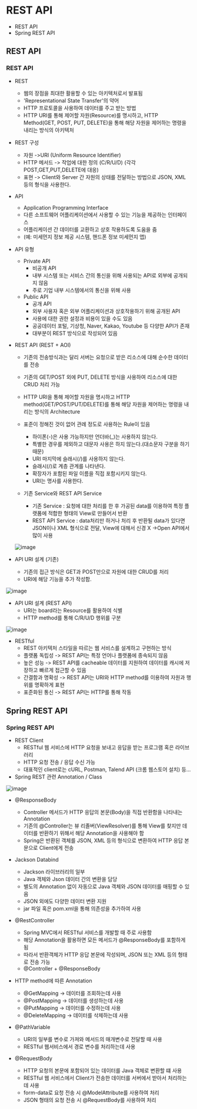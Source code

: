 # REST API
- REST API
- Spring REST API

## REST API
### REST API
- REST
    - 웹의 장점을 최대한 활용할 수 있는 아키텍처로서 발표됨
    - 'Representational State Transfer'의 약어
    - HTTP 프로토콜을 사용하여 데이터를 주고 받는 방법
    - HTTP URI를 통해 제어할 자원(Resource)를 명시하고, HTTP Method(GET, POST, PUT, DELETE)을 통해 해당 자원을 제어하는 명령을 내리는 방식의 아키텍처

- REST 구성
    - 자원 ->URI (Uniform Resource Identifier)
    - HTTP 메서드 -> 작업에 대한 정의 (C/R/U/D) (각각 POST,GET,PUT,DELETE에 대응)
    - 표현 -> Client와 Server 간 자원의 상태를 전달하는 방법으로 JSON, XML 등의 형식을 사용한다.

- API
    - Application Programming Interface
    - 다른 소프트웨어 어플리케이션에서 사용할 수 있는 기능을 제공하는 인터페이스
    - 어플리케이션 간 데이터를 교환하고 상호 작용하도록 도움을 줌
    - (예: 미세먼지 정보 제공 시스템, 핸드폰 정보 미세먼지 앱)
- API 유형
    - Private API
        - 비공개 API
        - 내부 시스템 또는 서비스 간의 통신을 위해 사용되는 API로 외부에 공개되지 않음
        - 주로 기업 내부 시스템에서의 통신을 위해 사용
    - Public API
        - 공개 API
        - 외부 사용자 혹은 외부 어플리케이션과 상호작용하기 위해 공개된 API
        - 사용에 대한 권한 설정과 비용이 있을 수도 있음
        - 공공데이터 포털, 기상청, Naver, Kakao, Youtube 등 다양한 API가 존재
        - 대부분이 REST 방식으로 작성되어 있음
- REST API (REST + AOI)
    - 기존의 전송방식과는 달리 서버는 요청으로 받은 리소스에 대해 순수한 데이터를 전송
    - 기존의 GET/POST 외에 PUT, DELETE 방식을 사용하여 리소스에 대한 CRUD 처리 가능
    - HTTP URI을 통해 제어할 자원을 명시하고 HTTP method(GET/POST/PUT/DELETE)를 통해 해당 자원을 제어하는 명령을 내리는 방식의 Architecture
    - 표준이 정해진 것이 없어 관례 정도로 사용하는 Rule이 있음
        - 하이폰(-)은 사용 가능하지만 언더바(_)는 사용하지 않는다.
        - 특별한 경우를 제외하고 대문자 사용은 하지 않는다.(대소문자 구분을 하기 때문)
        - URI 마지막에 슬래시(/)를 사용하지 않는다.
        - 슬래시(/)로 계층 관계를 나타낸다.
        - 확장자가 포함된 파일 이름을 직접 포함시키지 않는다.
        - URI는 명사를 사용한다.
    
    - 기존 Service와 REST API Service
        - 기존 Service : 요청에 대한 처리를 한 후 가공된 data를 이용하여 특정 플랫폼에 적합한 형태의 View로 만들어서 반환
        - REST API Service : data처리만 하거나 처리 후 반환될 data가 있다면 JSON이나 XML 형식으로 전달, View에 대해서 신경 X ->Open API에서 많이 사용

    ![image](./image/REST_API.PNG)

- API URI 설계 (기존)
    - 기존의 접근 방식은 GET과 POST만으로 자원에 대한 CRUD를 처리
    - URI에 해당 기능을 추가 작성함.

![image](./image/기존방식.PNG)

- API URI 설계 (REST API)
    - URI는 board라는 Resource를 활용하여 식별
    - HTTP method를 통해 C/R/U/D 행위를 구분

![image](./image/REST_API방식.PNG)

- RESTful
    - REST 아키텍처 스타일을 따르는 웹 서비스를 설계하고 구현하는 방식
    - 플랫폼 독립성 -> REST API는 특정 언어나 플랫폼에 종속되지 않음
    - 높은 성능 -> REST API를 cacheable 데이터를 지원하여 데이터를 캐시에 저장하고 빠르게 접근할 수 있음
    - 간결함과 명확성 -> REST API는 URI와 HTTP method를 이용하여 자원과 행위를 명확하게 표현
    - 표준화된 통신 -> REST API는 HTTP를 통해 작동

## Spring REST API
### Spring REST API
- REST Client
    - RESTful 웹 서비스에 HTTP 요청을 보내고 응답을 받는 프로그램 혹은 라이브러리
    - HTTP 요청 전송 / 응답 수신 가능
    - 대표적인 client로는 cURL, Postman, Talend API (크롬 웹스토어 설치) 등...
- Spring REST 관련 Annotation / Class

![image](./image/REST_Annotation_class.PNG)

- @ResponseBody 
    - Controller 메서드가 HTTP 응답의 본문(Body)을 직접 반환함을 나타내는 Annotation
    - 기존의 @Controller는 뷰 리졸버(ViewResolver)를 통해 View를 찾지만 데이터를 반환하기 위해서 해당 Annotation을 사용해야 함
    - Spring은 반환된 객체를 JSON, XML 등의 형식으로 변환하여 HTTP 응답 본문으로 Client에게 전송
- Jackson Databind
    - Jackson 라이브러리의 일부
    - Java 객체와 Json 데이터 간의 변환을 담당
    - 별도의 Annotation 없이 자동으로 Java 객체와 JSON 데이터를 매핑할 수 있음
    - JSON 외에도 다양한 데이터 변환 지원
    - jar 파일 혹은 pom.xml을 통해 의존성을 추가하여 사용

- @RestController
    - Spring MVC에서 RESTful 서비스를 개발할 때 주로 사용함
    - 해당 Annotation을 활용하면 모든 메서드가 @ResponseBody를 포함하게 됨
    - 따라서 반환객체가 HTTP 응답 본문에 작성되며, JSON 또는 XML 등의 형태로 전송 가능
    - @Controller + @ResponseBody
- HTTP method에 따른 Annotation
    - @GetMapping -> 데이터를 조회하는데 사용
    - @PostMapping -> 데이터를 생성하는데 사용
    - @PutMapping -> 데이터를 수정하는데 사용
    - @DeleteMapping -> 데이터를 삭제하는데 사용
- @PathVariable
    - URI의 일부를 변수로 가져와 메서드의 매개변수로 전달할 때 사용
    - RESTful 웹서비스에서 경로 변수를 처리하는데 사용
- @RequestBody
    - HTTP 요청의 본문에 포함되어 있는 데이터를 Java 객체로 변환할 떄 사용
    - RESTful 웹 서비스에서 Client가 전송한 데이터를 서버에서 받아서 처리하는데 사용
    - form-data로 요청 전송 시 @ModelAttribute를 사용하여 처리
    - JSON 형태의 요청 전송 시 @RequestBody를 사용하여 처리